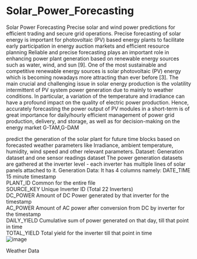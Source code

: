 # Solar_Power_Forecasting
Solar Power Forecasting
Precise solar and wind power predictions for efficient trading and secure grid operations. Precise forecasting of solar energy is important for photovoltaic (PV) based energy plants to facilitate early participation in energy auction markets and efficient resource planning
Reliable and precise forecasting plays an important role in enhancing power plant generation based on renewable energy sources such as water, wind, and sun [9]. One of the most sustainable and competitive renewable energy sources is solar photovoltaic (PV) energy which is becoming nowadays more attracting than ever before [3]. The main crucial and challenging issue in solar energy production is the volatility intermittent of PV system power generation due to mainly to weather conditions. In particular, a variation of the temperature and irradiance can have a profound impact on the quality of electric power production. 
Hence, accurately forecasting the power output of PV modules in a short-term is of great importance for daily/hourly efficient management of power grid production, delivery, and storage, as well as for decision-making on the energy market
G-TAM,G-DAM

predict the generation of the solar plant for future time blocks based on forecasted weather parameters like Irradiance, ambient temperature, humidity, wind speed and other relevant parameters.
Dataset:
Generation dataset and one sensor readings dataset
The power generation datasets are gathered at the inverter level - each inverter has multiple lines of solar panels attached to it.
Generation Data: It has 4 columns namely:
DATE_TIME	15 minute timestamp							
PLANT_ID 	Common for the entire file							
SOURCE_KEY 	Unique Inverter ID (Total 22 Inverters)							
DC_POWER 	Amount of DC Power generated by that inverter for the timestamp 							
AC_POWER  	Amount of AC power after conversion from DC by inverter for the timestamp							
DAILY_YIELD	Cumulative sum of power generated on that day, till that point in time							
TOTAL_YIELD	Total yield for the inverter till that point in time							
![image](https://user-images.githubusercontent.com/57750483/132388260-f4d0ad84-7db9-401c-8b8d-f4eb3f056223.png)


Weather Data



